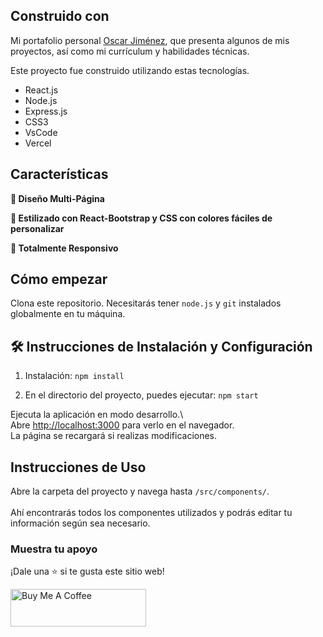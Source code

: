 ## Construido con

Mi portafolio personal <a href="https://oscar27jimenez/" target="_blank">Oscar Jiménez</a>, que presenta algunos de mis proyectos, así como mi currículum y habilidades técnicas.<br/>

Este proyecto fue construido utilizando estas tecnologías.

- React.js
- Node.js
- Express.js
- CSS3
- VsCode
- Vercel

## Características

**📖 Diseño Multi-Página**

**🎨 Estilizado con React-Bootstrap y CSS con colores fáciles de personalizar**

**📱 Totalmente Responsivo**

## Cómo empezar

Clona este repositorio. Necesitarás tener `node.js` y `git` instalados globalmente en tu máquina.

## 🛠 Instrucciones de Instalación y Configuración

1. Instalación: `npm install`

2. En el directorio del proyecto, puedes ejecutar: `npm start`

Ejecuta la aplicación en modo desarrollo.\  
Abre [http://localhost:3000](http://localhost:3000) para verlo en el navegador.  
La página se recargará si realizas modificaciones.

## Instrucciones de Uso

Abre la carpeta del proyecto y navega hasta `/src/components/`. <br/>  
Ahí encontrarás todos los componentes utilizados y podrás editar tu información según sea necesario.

### Muestra tu apoyo

¡Dale una ⭐ si te gusta este sitio web!

<a href="https://www.buymeacoffee.com/soumyajit4419" target="_blank"><img src="https://cdn.buymeacoffee.com/buttons/v2/default-violet.png" alt="Buy Me A Coffee" height= "60px" width= "217px" ></a>
